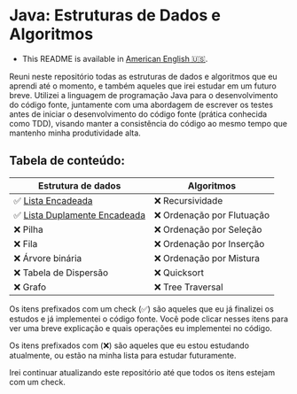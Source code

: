 # Java: Estruturas de Dados e Algoritmos

- This README is available in [American English 🇺🇸](../README.md).

Reuni neste repositório todas as estruturas de dados e algoritmos que eu aprendi até o momento, e também aqueles que
irei estudar em um futuro breve. Utilizei a linguagem de programação Java para o desenvolvimento do código fonte,
juntamente com uma abordagem de escrever os testes antes de iniciar o desenvolvimento do código fonte
(prática conhecida como TDD), visando manter a consistência do código ao mesmo tempo que mantenho minha produtividade
alta.

## Tabela de conteúdo:

| Estrutura de dados                                        | Algoritmos                |
|-----------------------------------------------------------|---------------------------|
| ✅ [Lista Encadeada](linkedlist_pt-br.md)                  | ❌ Recursividade           |
| ✅ [Lista Duplamente Encadeada](doublylinkedlist_pt-br.md) | ❌ Ordenação por Flutuação |
| ❌ Pilha                                                   | ❌ Ordenação por Seleção   |
| ❌ Fila                                                    | ❌ Ordenação por Inserção  |
| ❌ Árvore binária                                          | ❌ Ordenação por Mistura   |
| ❌ Tabela de Dispersão                                     | ❌ Quicksort               |
| ❌ Grafo                                                   | ❌ Tree Traversal          |

Os itens prefixados com um check (✅) são aqueles que eu já finalizei os estudos e já implementei o código fonte.
Você pode clicar nesses itens para ver uma breve explicação e quais operações eu implementei no código.

Os itens prefixados com (❌) são aqueles que eu estou estudando atualmente, ou estão na minha lista para estudar
futuramente.

Irei continuar atualizando este repositório até que todos os itens estejam com um check.
